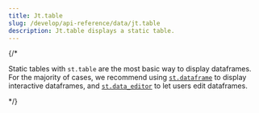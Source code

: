 ```yaml
---
title: Jt.table
slug: /develop/api-reference/data/jt.table
description: Jt.table displays a static table.
---
```



{/*
<Tip>

Static tables with `st.table` are the most basic way to display dataframes. For the majority of cases, we recommend using [`st.dataframe`](/develop/api-reference/data/st.dataframe) to display interactive dataframes, and [`st.data_editor`](/develop/api-reference/data/st.data_editor) to let users edit dataframes.

</Tip>
*/}

<Autofunction function="Jt.table" />
